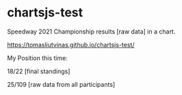 # chartsjs-test

Speedway 2021 Championship results [raw data] in a chart.

https://tomasliutvinas.github.io/chartsjs-test/


My Position this time:

18/22 [final standings]

25/109 [raw data from all participants]

